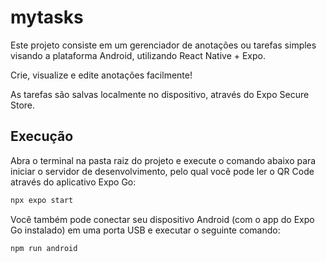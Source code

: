 # mytasks

Este projeto consiste em um gerenciador de anotações ou tarefas simples visando a plataforma Android, utilizando React Native + Expo.

Crie, visualize e edite anotações facilmente!

As tarefas são salvas localmente no dispositivo, através do Expo Secure Store.

## Execução

Abra o terminal na pasta raiz do projeto e execute o comando abaixo para iniciar o servidor de desenvolvimento, pelo qual você pode ler o QR Code através do aplicativo Expo Go:

```bash
npx expo start
```

Você também pode conectar seu dispositivo Android (com o app do Expo Go instalado) em uma porta USB e executar o seguinte comando:

```bash
npm run android
```
